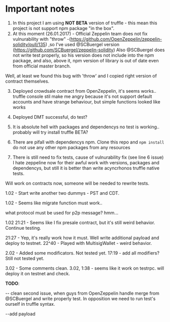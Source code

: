 # Important notes

1. In this project I am using **NOT BETA** version of truffle - this mean this project is not support npm package "in the box".
2. At this moment (26.01.2017) - Official Zeppelin team does not fix vulnurability with "throw"
-(https://github.com/OpenZeppelin/zeppelin-solidity/pull/135)
,so I've used @SCBuergel version (https://github.com/SCBuergel/zeppelin-solidity)
Also @SCBuergel does not write test properly, so his version does not include into the
npm package, and also, above it, npm version of library is out of date even from official master branch.

  Well, at least we found this bug with 'throw' and I copied right version of contract themselves.

3. Deployed crowdsale contract from OpenZeppelin, it's seems works.. truffle console stil make me angry because it's not support default accounts and have strange behaviour, but simple functions looked like works

4. Deployed DMT successful, do test?

5. It is absolute hell with packages and dependencys no test is working.. probably will try install truffle BETA?

6. There are pifall with dependencys npm. Clone this repo and
``` npm install ```
do not use any other npm packages from any resources

7. There is still need to fix tests, cause of vulnurability fix (see line 6 issue)
I hate zeppeline now for their awful work with versions, packages and dependencys, but still it is better than write acyncrhonos truffle native tests.

Will work on contracts now, someone will be needed to rewrite tests.


1.02 - Start write another two dummys - PST and CDT.

1.02 - Seems like migrate function must work..

what protocol must be used for p2p message? hmm...

1.02 21:21 - Seems like I fix presale contract, but it's still weird behavior. Continue testing.

21:27 - Yep, it's really work how it must. Well write additional payload and deploy to testnet.
22^40 - Played with MultisigWallet - weird behavior.

2.02 - Added some modificators. Not tested yet.
17:19 - add all modifiers? Still not tested yet.

3.02 - Some comments clean.
3.02, 1:38 - seems like it work on testrpc. will deploy it on testnet and check.




**TODO**:

-- clean second issue, when guys from OpenZeppelin handle merge from @SCBuergel and write properly test. In opposition we need to run test's ourself in truffle syntax.





--add payload
